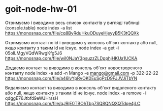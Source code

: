 # goit-node-hw-01

Отримуємо і виводимо весь список контактів у вигляді таблиці (console.table) node index -a list https://monosnap.com/file/cq8ByRduHkuODuyeHjeyyB5K3tQQXk

Отримуємо контакт по id і виводимо у консоль об'єкт контакту або null, якщо контакту з таким id не існує. node index -a get -i 05olLMgyVQdWRwgKfg5J6 https://monosnap.com/file/wiI0NJaY3psuzzZLDpphjHKUa1UCKA

Додаємо контакт та виводимо в консоль об'єкт новоствореного контакту node index -a add -n Mango -e mango@gmail.com -p 322-22-22 https://monosnap.com/file/a46lvYpRvOK0EuSgPzD9FJJVJiTbYN

Видаляємо контакт та виводимо в консоль об'єкт видаленого контакту або null, якщо контакту з таким id не існує. node index -a remove -i qdggE76Jtbfd9eWJHrssH https://monosnap.com/file/qJRjE0TBOhTbp7SQ8QNQXQTdqe4jLC
